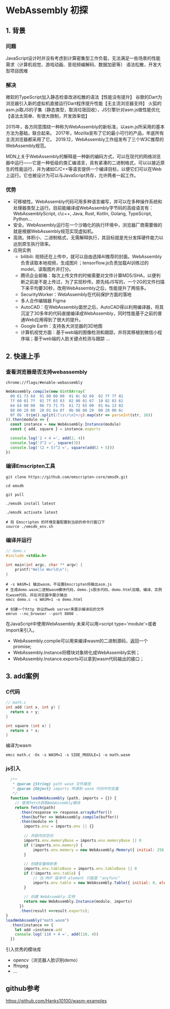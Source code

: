 # WebAssembly 初探

## 1. 背景

### 问题

JavaScript设计时并没有考虑到计算密集型工作负载，无法满足一些场景的性能需求（计算机视觉、游戏动画、音视频编解码、数据加密等）
语法松散，开发大型项目困难

### 解决

微软的TypeScript加入静态检查改进松散的语法【性能没有提升】
谷歌的Dart为浏览器引入新的虚拟机直接运行Dart程序提升性能【无主流浏览器支持】
火狐的asm.js取JS的子集（静态类型，取消垃圾回收），JS引擎针对asm.js做性能优化【语法太简单、有很大限制，开发效率低】

2015年，各方同意围绕一种称为WebAssembly的新标准，以asm.js所采用的基本方法为基础，联合起来。
2017年，Mozilla宣布了它的最小可行的产品，年底所有主流浏览器都采用了它。
2019.12，WebAssembly工作组发布了三个W3C推荐的WebAssembly规范。

MDN上关于WebAssembly的解释是一种新的编码方式，可以在现代的网络浏览器中运行——它是一种低级的类汇编语言，具有紧凑的二进制格式，可以以接近原生的性能运行，并为诸如C/C++等语言提供一个编译目标，以便它们可以在Web上运行。它也被设计为可以与JavaScript共存，允许两者一起工作。

### 优势

* 可移植性。WebAssembly代码可用多种语言编写，并可以在多种操作系统和处理器类型上运行。目前能编译成WebAssembly字节码的高级语言有：WebAssemblyScript, c\c++, Java, Rust, Kotlin, Golang, TypeScript, Python...
* 安全。WebAssembly运行在一个沙箱化的执行环境中，浏览器厂商需要做的就是根据WebAssembly规范实现虚拟机。
* 高效。体积小、二进制格式，无需解释执行，其目标就是充分发挥硬件能力以达到原生执行效率。
* 应用实例
    * bilibili: 视频还在上传中，就可以自由选择AI推荐的封面。WebAssembly负责读取本地视频，生成图片；tensorflow.js负责加载AI训练过的model，读取图片并打分。
    * 腾讯企业邮箱：每次上传文件的时候需要对文件计算MD5/SHA，以便判断之前是不是上传过，为了实现秒传。原先纯JS写的，一个2G的文件扫描下来平均要30秒，改用WebAssembly之后，性能提升了两倍多。
    * SecurityWorker：WebAssembly在代码保护方面的落地
    * 多人合作编辑器 Figma
    * AutoCAD：在WebAssembly面世之后，AutoCAD得以利用编译器，将其沉淀了30多年的代码直接编译成WebAssembly，同时性能基于之前的普通Web应用得到了很大的提升。
    * Google Earth：支持各大浏览器的3D地图
    * 计算机视觉方面：基于web端的图像检测和跟踪，并将其移植到微信小程序端；基于web端的人脸关键点检测与跟踪
    ...

## 2. 快速上手

### 查看浏览器是否支持webassembly

```
chrome://flags/#enable-webassembly
```

``` js
WebAssembly.compile(new Uint8Array(`
  00 61 73 6d  01 00 00 00  01 0c 02 60  02 7f 7f 01
  7f 60 01 7f  01 7f 03 03  02 00 01 07  10 02 03 61
  64 64 00 00  06 73 71 75  61 72 65 00  01 0a 13 02
  08 00 20 00  20 01 6a 0f  0b 08 00 20  00 20 00 6c
  0f 0b`.trim().split(/[\s\r\n]+/g).map(str => parseInt(str, 16))
)).then(module => {
  const instance = new WebAssembly.Instance(module)
  const { add, square } = instance.exports

  console.log('2 + 4 =', add(2, 4))
  console.log('3^2 =', square(3))
  console.log('(2 + 5)^2 =', square(add(2 + 5)))
})
```

### 编译Emscripten工具

```
git clone https://github.com/emscripten-core/emsdk.git

cd emsdk

git pull

./emsdk install latest

./emsdk activate latest

# 将 Emscripten 的环境变量配置到当前的命令行窗口下
source ./emsdk_env.sh
```

### 编译并运行

``` c
// demo.c
#include <stdio.h>

int main(int argc, char ** argv) {
    printf("Hello World\n");
}
```
```
# -s WASM=1 输出wasm，不设置Emscripten将输出asm.js
# 生成demo.wasm二进制wasm模块代码，demo.js胶水代码，demo.html加载、编译、实例化wasm代码，并在浏览器中展示输出
emcc demo.c -s WASM=1 -o demo.html

# 创建一个http 协议的web server来展示编译后的文件
emrun --no_browser --port 8080 .
```

在JavaScript中使用WebAssembly
未来可以用\<script type='module'>或者import来引入。

* WebAssembly.compile可以用来编译wasm的二进制源码，返回一个promise;
* WebAssembly.Instance将模块对象转化成WebAssembly实例；
* WebAssembly.Instance.exports可以拿到wasm代码输出的接口；

## 3. add案例

### C代码

``` c
// math.c
int add (int x, int y) {
  return x + y;
}

int square (int x) {
  return x * x;
}
```

编译为wasm

```
emcc math.c -Os -s WASM=1 -s SIDE_MODULE=1 -o math.wasm
```

### js引入

``` js
  /**
   * @param {String} path wasm 文件路径
   * @param {Object} imports 传递到 wasm 代码中的变量
   */
  function loadWebAssembly (path, imports = {}) {
    // 使用fetch获取WebAssembly模块
    return fetch(path)
      .then(response => response.arrayBuffer())
      .then(buffer => WebAssembly.compile(buffer))
      .then(module => {
        imports.env = imports.env || {}
    
        // 开辟内存空间
        imports.env.memoryBase = imports.env.memoryBase || 0
        if (!imports.env.memory) {
            imports.env.memory = new WebAssembly.Memory({ initial: 256 })
        }
    
        // 创建变量映射表
        imports.env.tableBase = imports.env.tableBase || 0
        if (!imports.env.table) {
            // 在 MVP 版本中 element 只能是 "anyfunc"
            imports.env.table = new WebAssembly.Table({ initial: 0, element: 'anyfunc' })
        }
    
        // 创建 WebAssembly 实例
        return new WebAssembly.Instance(module, imports)
      })
      .then(result =>result.exports);
}
loadWebAssembly("math.wasm")
  .then(instance => {
    let add =instance.add
    console.log('110 + 4 =', add(110, 4))
  })
```

引入优秀的模块库
* opencv（浏览器人脸识别demo）
* ffmpeg
* ...

## github参考

https://github.com/Hanks10100/wasm-examples
